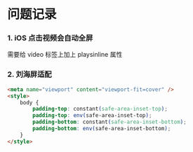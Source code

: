 # 问题记录

### 1. iOS 点击视频会自动全屏

需要给 video 标签上加上 playsinline 属性

### 2. 刘海屏适配

```html
<meta name="viewport" content="viewport-fit=cover" />
<style>
    body {
        padding-top: constant(safe-area-inset-top);
        padding-top: env(safe-area-inset-top);
        padding-bottom: constant(safe-area-inset-bottom);
        padding-bottom: env(safe-area-inset-bottom);
    }
</style>
```

